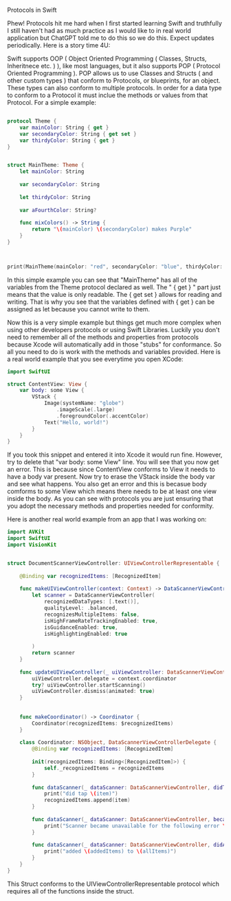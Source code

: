 Protocols in Swift

Phew! Protocols hit me hard when I first started learning Swift and truthfully I still haven't had as much practice as I would like to in real world application but ChatGPT told me to do this so we do this. Expect updates periodically. Here is a story time 4U: 

Swift supports OOP ( Object Oriented Programming ( Classes, Structs, Inheritnece etc. ) ), like most languages, but it also supports POP ( Protocol Oriented Programming ). POP allows us to use Classes and Structs ( and other custom types ) that conform to Protocols, or blueprints, for an object.  These types can also conform to multiple protocols. In order for a data type to conform to a Protocol it must inclue the methods or values from that Protocol. For a simple example: 

```swift

protocol Theme {
    var mainColor: String { get }
    var secondaryColor: String { get set }
    var thirdyColor: String { get }
}


struct MainTheme: Theme {
    let mainColor: String
    
    var secondaryColor: String
    
    let thirdyColor: String
    
    var aFourthColor: String?
    
    func mixColors() -> String {
        return "\(mainColor) \(secondaryColor) makes Purple"
    }
}



print(MainTheme(mainColor: "red", secondaryColor: "blue", thirdyColor: "green").mixColors())

```

In this simple example you can see that "MainTheme" has all of the variables from the Theme protocol declared as well. The " { get } " part just means that the value is only readable. The { get set } allows for reading and writing. That is why you see that the variables defined with { get } can be assigned as let because you cannot write to them. 

Now this is a very simple example but things get much more complex when using other developers protocols or using Swift Libraries. Luckily you don't need to remember all of the methods and properties from protocols because Xcode will automatically add in those "stubs" for conformance. So all you need to do is work with the methods and variables provided. Here is a real world example that you see everytime you open XCode: 

```swift
import SwiftUI

struct ContentView: View {
    var body: some View {
        VStack {
            Image(systemName: "globe")
                .imageScale(.large)
                .foregroundColor(.accentColor)
            Text("Hello, world!")
        }
    }
}
```
If you took this snippet and entered it into Xcode it would run fine. However, try to delete that "var body: some View" line. You will see that you now get an error. This is because since ContentView conforms to View it needs to have a body var present. Now try to erase the VStack inside the body var and see what happens. You also get an error and this is becasue body comforms to some View which means there needs to be at least one view inside the body. As you can see with protocols you are just ensuring that you adopt the necessary methods and properties needed for conformity. 

 Here is another real world example from an app that I was working on: 

```swift
import AVKit
import SwiftUI
import VisionKit


struct DocumentScannerViewController: UIViewControllerRepresentable {
    
    @Binding var recognizedItems: [RecognizedItem]
    
    func makeUIViewController(context: Context) -> DataScannerViewController {
        let scanner = DataScannerViewController(
            recognizedDataTypes: [.text()],
            qualityLevel: .balanced,
            recognizesMultipleItems: false,
            isHighFrameRateTrackingEnabled: true,
            isGuidanceEnabled: true,
            isHighlightingEnabled: true
            
        )
        return scanner
    }
    
    func updateUIViewController(_ uiViewController: DataScannerViewController, context: Context) {
        uiViewController.delegate = context.coordinator
        try? uiViewController.startScanning()
        uiViewController.dismiss(animated: true)
    }
    
    
    func makeCoordinator() -> Coordinator {
        Coordinator(recognizedItems: $recognizedItems)
    }
    
    class Coordinator: NSObject, DataScannerViewControllerDelegate {
        @Binding var recognizedItems: [RecognizedItem]
        
        init(recognizedItems: Binding<[RecognizedItem]>) {
            self._recognizedItems = recognizedItems
        }
        
        func dataScanner(_ dataScanner: DataScannerViewController, didTapOn item: RecognizedItem) {
            print("did tap \(item)")
            recognizedItems.append(item)
        }
        
        func dataScanner(_ dataScanner: DataScannerViewController, becameUnavailableWithError error: DataScannerViewController.ScanningUnavailable) {
            print("Scanner became unavailable for the following error \(error)")
        }
        
        func dataScanner(_ dataScanner: DataScannerViewController, didAdd addedItems: [RecognizedItem], allItems: [RecognizedItem]) {
            print("added \(addedItems) to \(allItems)")
        }
    }
}
```
This Struct conforms to the UIViewControllerRepresentable protocol which requires all of the functions inside the struct. 

